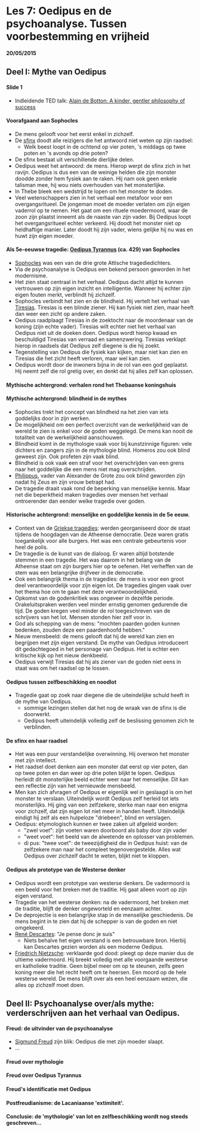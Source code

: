 # Les 7: Oedipus en de psychoanalyse. Tussen voorbestemming en vrijheid

**20/05/2015**

## Deel I: Mythe van Oedipus

#### Slide 1

- Indleidende TED talk: [Alain de Botton: A kinder, gentler philosophy of success](https://www.ted.com/talks/alain_de_botton_a_kinder_gentler_philosophy_of_success#t-6978)

#### Voorafgaand aan Sophocles

- De mens gelooft voor het eerst enkel in zichzelf.
- De [sfinx](https://nl.wikipedia.org/wiki/Sfinx_%28mythologie%29#Griekse_sfinx) doodt alle reizigers die het antwoord niet weten op zijn raadsel:
  - Welk beest loopt in de ochtend op vier poten, 's middags op twee poten en 's avonds op drie poten?
- De sfinx bestaat uit verschillende dierlijke delen.
- Oedipus weet het antwoord: de mens. Hierop werpt de sfinx zich in het ravijn. Oedipus is dus een van de weinige helden die zijn monster doodde zonder hem fysiek aan te raken. Hij nam ook geen enkele talisman mee, hij wou niets overhouden van het monsterlijke.
- In Thebe bleek een wedstrijd te lopen om het monster te doden.
- Veel wetenschappers zien in het verhaal een metafoor voor een overgangsritueel. De jongeman moet de moeder verlaten om zijn eigen vaderrol op te nemen. Het gaat om een rituele moedermoord, waar de zoon zijn plaatst inneemt als de naaste van zijn vader. Bij Oedipus loopt het overgangsritueel echter verkeerd. Hij doodt het monster niet op heldhaftige manier. Later doodt hij zijn vader, wiens gelijke hij nu was en huwt zijn eigen moeder.

#### Als 5e-eeuwse tragedie: [Oedipus Tyrannus](https://en.wikipedia.org/wiki/Oedipus_the_King) (ca. 429) van Sophocles

- [Sophocles](https://nl.wikipedia.org/wiki/Sophocles_%28tragicus%29) was een van de drie grote Attische tragediedichters.
- Via de psychoanalyse is Oedipus een bekend persoon geworden in het modernisme.
- Het zien staat centraal in het verhaal. Oedipus dacht altijd te kunnen vertrouwen op zijn eigen inzicht en intelligentie. Wanneer hij echter zijn eigen fouten merkt, verblindt hij zichzelf.
- Sophocles verbindt het zien en de blindheid. Hij vertelt het verhaal van [Tiresias](https://nl.wikipedia.org/wiki/Tiresias). Tiresias is een blinde ziener. Hij kan fysiek niet zien, maar heeft dan weer een zicht op andere zaken.
- Oedipus raadplaagt Tiresias in de zoektocht naar de moordenaar van de koning (zijn echte vader). Tiresias wilt echter niet het verhaal van Oedipus niet uit de doeken doen. Oedipus wordt hierop kwaad en beschuldigd Tiresias van verraad en samenzwering. Tiresias verklapt hierop in raadsels dat Oedipus zelf diegene is die hij zoekt.
- Tegenstelling van Oedipus die fysiek kan kijken, maar niet kan zien en Tiresias die het zicht heeft verloren, maar wel kan zien.
- Oedipus wordt door de inwoners bijna in de rol van een god geplaatst. Hij neemt zelf die rol gretig over, en denkt dat hij alles zelf kan oplossen.

#### Mythische achtergrond: verhalen rond het Thebaanse koningshuis

#### Mythische achtergrond: blindheid in de mythes

- Sophocles trekt het concept van blindheid na het zien van iets goddelijks door in zijn werken.
- De mogelijkheid om een perfect overzicht van de werkelijkheid van de wereld te zien is enkel voor de goden weggelegd. De mens kan nooit de totaliteit van de werkelijkheid aanschouwen.
- Blindheid komt in de mythologie vaak voor bij kunstzinnige figuren: vele dichters en zangers zijn in de mythologie blind. Homeros zou ook blind geweest zijn. Ook profeten zijn vaak blind.
- Blindheid is ook vaak een straf voor het overschrijden van een grens naar het goddelijke die een mens niet mag overschrijden.
- [Philippus](https://nl.wikipedia.org/wiki/Philippus_II_van_Macedoni%C3%AB), vader van Alexander de Grote zou ook blind geworden zijn nadat hij Zeus en zijn vrouw betrapt had.
- De tragedie draait vaak rond de beperking van menselijke kennis. Maar net die beperktheid maken tragedies over mensen het verhaal ontroerender dan eender welke tragedie over goden.

#### Historische achtergrond: menselijke en goddelijke kennis in de 5e eeuw.

- Context van de [Griekse tragedies](https://nl.wikipedia.org/wiki/Attische_tragedie): werden georganiseerd door de staat tijdens de hoogdagen van de Atheense democratie. Deze waren gratis toegankelijk voor alle burgers. Het was een centrale gebeurtenis voor heel de polis.
- De tragedie is de kunst van de dialoog. Er waren altijd botstende stemmen in een tragedie. Het was daarom in het belang van de Atheense staat om zijn burgers hier op te oefenen. Het verheffen van de stem was een belangrijke drijfveer in de democratie.
- Ook een belangrijk thema in de tragedies: de mens is voor een groot deel verantwoordelijk voor zijn eigen lot. De tragedies gingen vaak over het thema hoe om te gaan met deze verantwoordelijkheid.
- Opkomst van de godenkritiek was ongeveer in dezelfde periode. Orakeluitspraken werden veel minder ernstig genomen gedurende die tijd. De goden kregen veel minder de rol toegeschreven van de schrijvers van het lot. Mensen stonden hier zelf voor in.
- God als schepping van de mens: "mochten paarden goden kunnen bedenken, zouden deze een paardenhoofd hebben."
- Nieuw mensbeeld: de mens gelooft dat hij de wereld kan zien en begrijpen met zijn eigen verstand. De mythe van Oedipus introduceert dit gedachtegoed in het personage van Oedipus. Het is echter een kritische kijk op het nieuw denkbeeld.
- Oedipus verwijt Tiresias dat hij als ziener van de goden niet eens in staat was om het raadsel op te lossen.

#### Oedipus tussen zelfbeschikking en noodlot

- Tragedie gaat op zoek naar diegene die de uiteindelijke schuld heeft in de mythe van Oedipus.
  - sommige lezingen stellen dat het nog de wraak van de sfinx is die doorwerkt.
  - Oedipus heeft uiteindelijk volledig zelf de beslissing genomen zich te verblinden.

#### De sfinx en haar raadsel

- Het was een puur verstandelijke overwinning. Hij overwon het monster met zijn intellect.
- Het raadsel doet denken aan een monster dat eerst op vier poten, dan op twee poten en dan weer op drie poten blijkt te lopen. Oedipus herleidt dit monsterlijke beeld echter weer naar het menselijke. Dit kan een reflectie zijn van het vernieuwde mensbeeld.
- Men kan zich afvragen of Oedipus er eigenlijk wel in geslaagd is om het monster te verslaan. Uiteindelijk wordt Oedipus zelf herleid tot iets monsterlijks. Hij ging van een zelfzekere, sterke man naar een enigma voor zichzelf, dat zijn eigen lot niet meer in handen heeft. Uiteindelijk eindigt hij zelf als een hulpeloze "driebeen", blind en verslagen.
- Oedipus: etymologisch kunnen er twee zaken uit afgeleid worden:
  - "zwel voet": zijn voeten waren doorboord als baby door zijn vader
  - "weet voet": het beeld van de alwetende en oplosser van problemen.
  - di pus: "twee voet": de tweezijdigheid die in Oedipus huist: van de zelfzekere man naar het compleet tegenovergestelde. Alles wat Oedipus over zichzelf dacht te weten, blijkt niet te kloppen.

#### Oedipus als prototype van de Westerse denker

- Oedipus wordt een prototype van westerse denkers. De vadermoord is een beeld voor het breken met de traditie. Hij gaat alleen voort op zijn eigen verstand.
- Tragedie van het westerse denken: na de vadermoord, het breken met de traditie, blijft de denker ongeworteld en eenzaam achter.
- De deprojectie is een belangrijke stap in de menselijke geschiedenis. De mens begint in te zien dat hij de schepper is van de goden en niet omgekeerd.
- [René Descartes](https://nl.wikipedia.org/wiki/Ren%C3%A9_Descartes): "Je pense donc je suis"
  - Niets behalve het eigen verstand is een betrouwbare bron. Hierbij kan Descartes gezien worden als een moderne Oedipus.
- [Friedrich Nietzsche](https://nl.wikipedia.org/wiki/Friedrich_Nietzsche): verklaarde god dood: pleegt op deze manier dus de ultieme vadermoord. Hij breekt volledig met alle voorgaande westerse en katholieke traditie. Geen bijbel meer om op te steunen, zelfs geen koning meer die het recht heeft om te heersen. Een moord op de hele westerse wereld. De mens blijft over als een heel eenzaam wezen, die alles op zichzelf moet doen.

## Deel II: Psychoanalyse over/als mythe: verderschrijven aan het verhaal van Oedipus.

#### Freud: de uitvinder van de psychoanalyse

- [Sigmund Freud](https://nl.wikipedia.org/wiki/Sigmund_Freud) zijn blik: Oedipus die met zijn moeder slaapt.
- ...

#### Freud over mythologie

#### Freud over Oedipus Tyrannus

#### Freud's identificatie met Oedipus

#### Postfreudianisme: de Lacaniaanse 'extimiteit'.

#### Conclusie: de 'mythologie' van lot en zelfbeschikking wordt nog steeds geschreven...
